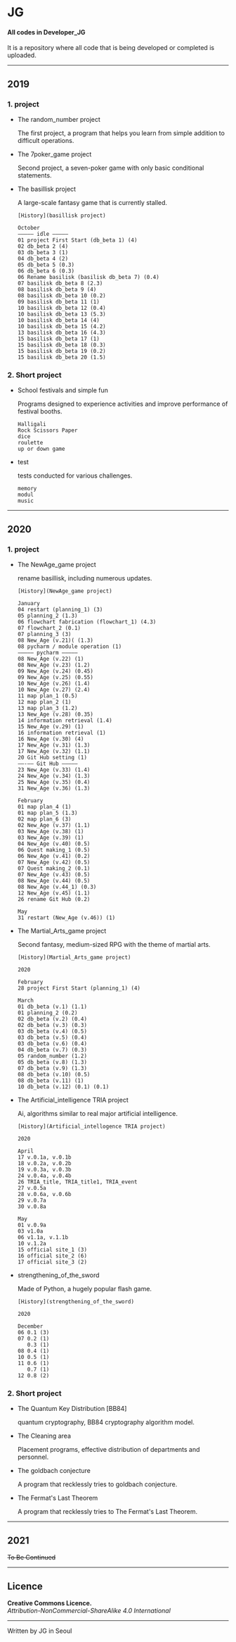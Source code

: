 # JG
#### All codes in Developer_JG

It is a repository where all code that is being developed or completed is uploaded.

---

## 2019

### 1. project

* The random_number project

  The first project, a program that helps you learn from simple addition to difficult operations.

* The 7poker_game project

  Second project, a seven-poker game with only basic conditional statements.
 
* The basillisk project

  A large-scale fantasy game that is currently stalled.
  
  ```
  [History](basillisk project)
  
  October
  ————— idle —————
  01 project First Start (db_beta 1) (4)
  02 db_beta 2 (4)
  03 db_beta 3 (1)
  04 db_beta 4 (2)
  05 db_beta 5 (0.3)
  06 db_beta 6 (0.3)
  06 Rename basilisk (basilisk db_beta 7) (0.4)
  07 basilisk db_beta 8 (2.3)
  08 basilisk db_beta 9 (4)
  08 basilisk db_beta 10 (0.2)
  09 basilisk db_beta 11 (1)
  10 basilisk db_beta 12 (0.4)
  10 basilisk db_beta 13 (5.3)
  10 basilisk db_beta 14 (4)
  10 basilisk db_beta 15 (4.2)
  13 basilisk db_beta 16 (4.3)
  15 basilisk db_beta 17 (1)
  15 basilisk db_beta 18 (0.3)
  15 basilisk db_beta 19 (0.2)
  15 basilisk db_beta 20 (1.5)
  ```

### 2. Short project

* School festivals and simple fun

  Programs designed to experience activities and
  improve performance of festival booths.

  ```
  Halligali
  Rock Scissors Paper
  dice
  roulette
  up or down game
  ```

* test

  tests conducted for various challenges.

  ```
  memory
  modul
  music
  ```

---

## 2020
 
### 1. project

* The NewAge_game project

  rename basillisk, including numerous updates.
  
  ```
  [History](NewAge_game project)
  
  January
  04 restart (planning_1) (3)
  05 planning_2 (1.3)
  06 flowchart fabrication (flowchart_1) (4.3)
  07 flowchart_2 (0.1)
  07 planning_3 (3)
  08 New_Age (v.21)( (1.3)
  08 pycharm / module operation (1)
  ————— pycharm —————
  08 New_Age (v.22) (1)
  08 New_Age (v.23) (1.2)
  09 New_Age (v.24) (0.45)
  09 New_Age (v.25) (0.55)
  10 New_Age (v.26) (1.4)
  10 New_Age (v.27) (2.4)
  11 map plan_1 (0.5)
  12 map plan_2 (1)
  13 map plan_3 (1.2)
  13 New_Age (v.28) (0.35)
  14 information retrieval (1.4)
  15 New_Age (v.29) (1)
  16 information retrieval (1)
  16 New_Age (v.30) (4)
  17 New_Age (v.31) (1.3)
  17 New_Age (v.32) (1.1)
  20 Git Hub setting (1)
  ——-—— Git Hub —————
  23 New_Age (v.33) (1.4)
  24 New_Age (v.34) (1.3)
  25 New_Age (v.35) (0.4)
  31 New_Age (v.36) (1.3)

  February
  01 map plan_4 (1)
  01 map plan_5 (1.3)
  02 map plan_6 (3)
  02 New_Age (v.37) (1.1)
  03 New_Age (v.38) (1)
  03 New_Age (v.39) (1)
  04 New_Age (v.40) (0.5)
  06 Quest making_1 (0.5)
  06 New_Age (v.41) (0.2)
  07 New_Age (v.42) (0.5)
  07 Quest making_2 (0.1)
  07 New_Age (v.43) (0.5)
  08 New_Age (v.44) (0.5)
  08 New_Age (v.44_1) (0.3)
  12 New_Age (v.45) (1.1)
  26 rename Git Hub (0.2)

  May
  31 restart (New_Age (v.46)) (1)
  ```
  
* The Martial_Arts_game project

  Second fantasy, medium-sized RPG with the theme of martial arts.
  
  ```
  [History](Martial_Arts_game project)
  
  2020

  February
  28 project First Start (planning_1) (4)

  March
  01 db_beta (v.1) (1.1)
  01 planning_2 (0.2)
  02 db_beta (v.2) (0.4)
  02 db_beta (v.3) (0.3)
  03 db_beta (v.4) (0.5)
  03 db_beta (v.5) (0.4)
  03 db_beta (v.6) (0.4)
  04 db_beta (v.7) (0.3)
  05 random_number (1.2)
  05 db_beta (v.8) (1.3)
  07 db_beta (v.9) (1.3)
  08 db_beta (v.10) (0.5)
  08 db_beta (v.11) (1)
  10 db_beta (v.12) (0.1) (0.1)
  ```
  
* The Artificial_intelligence TRIA project

  Ai, algorithms similar to real major artificial intelligence.

  ```
  [History](Artificial_intellogence TRIA project)
  
  2020

  April
  17 v.0.1a, v.0.1b
  18 v.0.2a, v.0.2b
  19 v.0.3a, v.0.3b
  24 v.0.4a, v.0.4b
  26 TRIA_title, TRIA_title1, TRIA_event
  27 v.0.5a
  28 v.0.6a, v.0.6b
  29 v.0.7a
  30 v.0.8a

  May
  01 v.0.9a
  03 v1.0a
  06 v1.1a, v.1.1b
  10 v.1.2a
  15 official site_1 (3)
  16 official site_2 (6)
  17 official site_3 (2)
  ```

* strengthening_of_the_sword

  Made of Python, a hugely popular flash game.
  
  ```
  [History](strengthening_of_the_sword)
  
  2020
  
  December
  06 0.1 (3)
  07 0.2 (1)
     0.3 (1)
  08 0.4 (1)
  10 0.5 (1)
  11 0.6 (1)
     0.7 (1)
  12 0.8 (2)
  ```
  
### 2. Short project

* The Quantum Key Distribution [BB84]

  quantum cryptography, BB84 cryptography algorithm model.
  
* The Cleaning area

  Placement programs, effective distribution of departments and personnel.
  
* The goldbach conjecture

  A program that recklessly tries to goldbach conjecture.
  
* The Fermat's Last Theorem

  A program that recklessly tries to The Fermat's Last Theorem.

---

## 2021

~~To Be Continued~~

---

## Licence

 **Creative Commons Licence.**  
 *Attribution-NonCommercial-ShareAlike 4.0 International*
 
---
 
 Written by JG in Seoul
